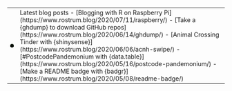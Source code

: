 <table style="width:100%">
	<tr>
		<td>
			<p align="center">
  				<img src="https://raw.githubusercontent.com/matt-dray/stickers/master/output/business_hex.png" width=200>
			</p>
		</td>
		<td>
			Latest blog posts
			<!-- BLOG-POST-LIST:START -->
- [Blogging with R on Raspberry Pi](https://www.rostrum.blog/2020/07/11/raspberry/)
- [Take a {ghdump} to download GitHub repos](https://www.rostrum.blog/2020/06/14/ghdump/)
- [Animal Crossing Tinder with {shinysense}](https://www.rostrum.blog/2020/06/06/acnh-swipe/)
- [#PostcodePandemonium with {data.table}](https://www.rostrum.blog/2020/05/16/postcode-pandemonium/)
- [Make a README badge with {badgr}](https://www.rostrum.blog/2020/05/08/readme-badge/)
<!-- BLOG-POST-LIST:END -->
		</td>
</table>
